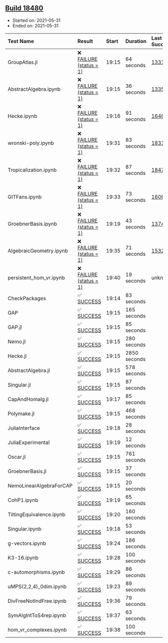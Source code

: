 ## [Build 18480](https://oscarci.mathematik.uni-kl.de/job/oscar/18480/)

* Started on: 2021-05-31
* Ended on: 2021-05-31

| Test Name    | Result | Start | Duration | Last Success | First Failure |
|:-------------|:-------|:------|:---------|:-------------|:--------------|
| GroupAtlas.jl | ❌ [FAILURE (status = 1)](https://oscarci.mathematik.uni-kl.de/job/oscar/18480/artifact/logs/build-18480/GroupAtlas.jl.log) | 19:15 | 64 seconds | [13311](https://oscarci.mathematik.uni-kl.de/job/oscar/13311/) | [13312](https://oscarci.mathematik.uni-kl.de/job/oscar/13312/) |
| AbstractAlgebra.ipynb | ❌ [FAILURE (status = 1)](https://oscarci.mathematik.uni-kl.de/job/oscar/18480/artifact/logs/build-18480/AbstractAlgebra.ipynb.log) | 19:15 | 36 seconds | [13355](https://oscarci.mathematik.uni-kl.de/job/oscar/13355/) | [13356](https://oscarci.mathematik.uni-kl.de/job/oscar/13356/) |
| Hecke.ipynb | ❌ [FAILURE (status = 1)](https://oscarci.mathematik.uni-kl.de/job/oscar/18480/artifact/logs/build-18480/Hecke.ipynb.log) | 19:16 | 91 seconds | [16463](https://oscarci.mathematik.uni-kl.de/job/oscar/16463/) | [16464](https://oscarci.mathematik.uni-kl.de/job/oscar/16464/) |
| wronski-poly.ipynb | ❌ [FAILURE (status = 1)](https://oscarci.mathematik.uni-kl.de/job/oscar/18480/artifact/logs/build-18480/wronski-poly.ipynb.log) | 19:31 | 83 seconds | [18314](https://oscarci.mathematik.uni-kl.de/job/oscar/18314/) | [18315](https://oscarci.mathematik.uni-kl.de/job/oscar/18315/) |
| Tropicalization.ipynb | ❌ [FAILURE (status = 1)](https://oscarci.mathematik.uni-kl.de/job/oscar/18480/artifact/logs/build-18480/Tropicalization.ipynb.log) | 19:32 | 87 seconds | [18479](https://oscarci.mathematik.uni-kl.de/job/oscar/18479/) | [18480](https://oscarci.mathematik.uni-kl.de/job/oscar/18480/) |
| GITFans.ipynb | ❌ [FAILURE (status = 1)](https://oscarci.mathematik.uni-kl.de/job/oscar/18480/artifact/logs/build-18480/GITFans.ipynb.log) | 19:33 | 73 seconds | [16068](https://oscarci.mathematik.uni-kl.de/job/oscar/16068/) | [16069](https://oscarci.mathematik.uni-kl.de/job/oscar/16069/) |
| GroebnerBasis.ipynb | ❌ [FAILURE (status = 1)](https://oscarci.mathematik.uni-kl.de/job/oscar/18480/artifact/logs/build-18480/GroebnerBasis.ipynb.log) | 19:19 | 43 seconds | [13748](https://oscarci.mathematik.uni-kl.de/job/oscar/13748/) | [13749](https://oscarci.mathematik.uni-kl.de/job/oscar/13749/) |
| AlgebraicGeometry.ipynb | ❌ [FAILURE (status = 1)](https://oscarci.mathematik.uni-kl.de/job/oscar/18480/artifact/logs/build-18480/AlgebraicGeometry.ipynb.log) | 19:35 | 71 seconds | [15322](https://oscarci.mathematik.uni-kl.de/job/oscar/15322/) | [15323](https://oscarci.mathematik.uni-kl.de/job/oscar/15323/) |
| persistent_hom_vr.ipynb | ❌ [FAILURE (status = 1)](https://oscarci.mathematik.uni-kl.de/job/oscar/18480/artifact/logs/build-18480/persistent_hom_vr.ipynb.log) | 19:40 | 19 seconds | unknown | unknown |
| CheckPackages | ✅ [SUCCESS](https://oscarci.mathematik.uni-kl.de/job/oscar/18480/artifact/logs/build-18480/CheckPackages.log) | 19:14 | 83 seconds |  |  |
| GAP | ✅ [SUCCESS](https://oscarci.mathematik.uni-kl.de/job/oscar/18480/artifact/logs/build-18480/GAP.log) | 19:15 | 165 seconds |  |  |
| GAP.jl | ✅ [SUCCESS](https://oscarci.mathematik.uni-kl.de/job/oscar/18480/artifact/logs/build-18480/GAP.jl.log) | 19:15 | 85 seconds |  |  |
| Nemo.jl | ✅ [SUCCESS](https://oscarci.mathematik.uni-kl.de/job/oscar/18480/artifact/logs/build-18480/Nemo.jl.log) | 19:15 | 280 seconds |  |  |
| Hecke.jl | ✅ [SUCCESS](https://oscarci.mathematik.uni-kl.de/job/oscar/18480/artifact/logs/build-18480/Hecke.jl.log) | 19:15 | 2850 seconds |  |  |
| AbstractAlgebra.jl | ✅ [SUCCESS](https://oscarci.mathematik.uni-kl.de/job/oscar/18480/artifact/logs/build-18480/AbstractAlgebra.jl.log) | 19:15 | 578 seconds |  |  |
| Singular.jl | ✅ [SUCCESS](https://oscarci.mathematik.uni-kl.de/job/oscar/18480/artifact/logs/build-18480/Singular.jl.log) | 19:15 | 87 seconds |  |  |
| CapAndHomalg.jl | ✅ [SUCCESS](https://oscarci.mathematik.uni-kl.de/job/oscar/18480/artifact/logs/build-18480/CapAndHomalg.jl.log) | 19:17 | 85 seconds |  |  |
| Polymake.jl | ✅ [SUCCESS](https://oscarci.mathematik.uni-kl.de/job/oscar/18480/artifact/logs/build-18480/Polymake.jl.log) | 19:15 | 468 seconds |  |  |
| JuliaInterface | ✅ [SUCCESS](https://oscarci.mathematik.uni-kl.de/job/oscar/18480/artifact/logs/build-18480/JuliaInterface.log) | 19:18 | 28 seconds |  |  |
| JuliaExperimental | ✅ [SUCCESS](https://oscarci.mathematik.uni-kl.de/job/oscar/18480/artifact/logs/build-18480/JuliaExperimental.log) | 19:19 | 12 seconds |  |  |
| Oscar.jl | ✅ [SUCCESS](https://oscarci.mathematik.uni-kl.de/job/oscar/18480/artifact/logs/build-18480/Oscar.jl.log) | 19:15 | 761 seconds |  |  |
| GroebnerBasis.jl | ✅ [SUCCESS](https://oscarci.mathematik.uni-kl.de/job/oscar/18480/artifact/logs/build-18480/GroebnerBasis.jl.log) | 19:15 | 37 seconds |  |  |
| NemoLinearAlgebraForCAP | ✅ [SUCCESS](https://oscarci.mathematik.uni-kl.de/job/oscar/18480/artifact/logs/build-18480/NemoLinearAlgebraForCAP.log) | 19:15 | 20 seconds |  |  |
| CohP1.ipynb | ✅ [SUCCESS](https://oscarci.mathematik.uni-kl.de/job/oscar/18480/artifact/logs/build-18480/CohP1.ipynb.log) | 19:19 | 65 seconds |  |  |
| TiltingEquivalence.ipynb | ✅ [SUCCESS](https://oscarci.mathematik.uni-kl.de/job/oscar/18480/artifact/logs/build-18480/TiltingEquivalence.ipynb.log) | 19:20 | 160 seconds |  |  |
| Singular.ipynb | ✅ [SUCCESS](https://oscarci.mathematik.uni-kl.de/job/oscar/18480/artifact/logs/build-18480/Singular.ipynb.log) | 19:18 | 53 seconds |  |  |
| g-vectors.ipynb | ✅ [SUCCESS](https://oscarci.mathematik.uni-kl.de/job/oscar/18480/artifact/logs/build-18480/g-vectors.ipynb.log) | 19:24 | 186 seconds |  |  |
| K3-16.ipynb | ✅ [SUCCESS](https://oscarci.mathematik.uni-kl.de/job/oscar/18480/artifact/logs/build-18480/K3-16.ipynb.log) | 19:28 | 100 seconds |  |  |
| c-automorphisms.ipynb | ✅ [SUCCESS](https://oscarci.mathematik.uni-kl.de/job/oscar/18480/artifact/logs/build-18480/c-automorphisms.ipynb.log) | 19:29 | 86 seconds |  |  |
| uMPS(2,2,4)_0dim.ipynb | ✅ [SUCCESS](https://oscarci.mathematik.uni-kl.de/job/oscar/18480/artifact/logs/build-18480/uMPS-2-2-4-_0dim.ipynb.log) | 19:23 | 89 seconds |  |  |
| DivFreeNotIndFree.ipynb | ✅ [SUCCESS](https://oscarci.mathematik.uni-kl.de/job/oscar/18480/artifact/logs/build-18480/DivFreeNotIndFree.ipynb.log) | 19:36 | 79 seconds |  |  |
| SymAlgIntToS4rep.ipynb | ✅ [SUCCESS](https://oscarci.mathematik.uni-kl.de/job/oscar/18480/artifact/logs/build-18480/SymAlgIntToS4rep.ipynb.log) | 19:37 | 63 seconds |  |  |
| hom_vr_complexes.ipynb | ✅ [SUCCESS](https://oscarci.mathematik.uni-kl.de/job/oscar/18480/artifact/logs/build-18480/hom_vr_complexes.ipynb.log) | 19:38 | 100 seconds |  |  |
